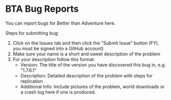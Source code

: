 # BTA Bug Reports
You can report bugs for Better than Adventure here.

Steps for submitting bug:
1. Click on the Issues tab and then click the "Submit Issue" button (FYI, you must be signed into a GitHub account)
2. Make sure your name is a short and sweet description of the problem
3. For your description follow this format:
   + Version: The title of the version you have discovered this bug in, e.g. "1.7.6.1"
   + Description: Detailed description of the problem with steps for replication
   + Additional Info: Include pictures of the problem, world downloads or a crash log here if one is produced.
   
